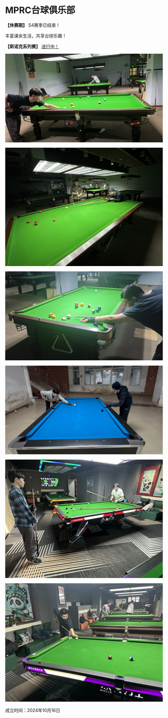 # MPRC台球俱乐部

**【休赛期】** S4赛季已结束！

丰富课余生活，共享台球乐趣！

**【斯诺克系列赛】** [进行中！](./02-赛事/G-系列赛/G03-斯诺克系列赛.md)

![](./img/club_1.jpg)

![](./img/club_2.jpg)

![](./img/club_3.jpg)

![](./img/club_4.jpg)

![](./img/club_5.jpg)

![](./img/club_6.jpg)

成立时间：2024年10月16日